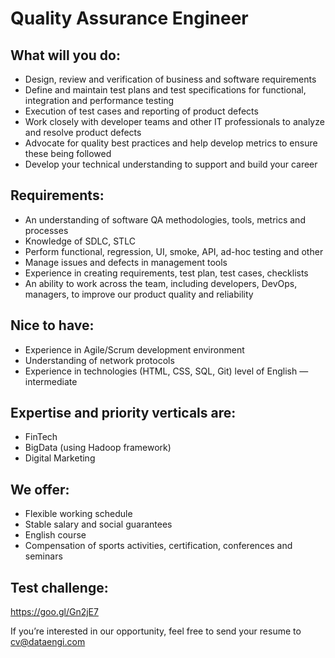 # Quality Assurance Engineer

## What will you do:
- Design, review and verification of business and software requirements
- Define and maintain test plans and test specifications for functional, integration and performance testing
- Execution of test cases and reporting of product defects
- Work closely with developer teams and other IT professionals to analyze and resolve product defects
- Advocate for quality best practices and help develop metrics to ensure these being followed
- Develop your technical understanding to support and build your career


## Requirements:
- An understanding of software QA methodologies, tools, metrics and processes
- Knowledge of SDLC, STLC
- Perform functional, regression, UI, smoke, API, ad-hoc testing and other
- Manage issues and defects in management tools
- Experience in creating requirements, test plan, test cases, checklists
- An ability to work across the team, including developers, DevOps, managers, to  improve our   product quality and reliability


## Nice to have:
- Experience in Agile/Scrum development environment
- Understanding of network protocols
- Experience in technologies (HTML, CSS, SQL, Git) level of English — intermediate


## Expertise and priority verticals are:
- FinTech
- BigData (using Hadoop framework)
- Digital Marketing


## We offer:

- Flexible working schedule
- Stable salary and social guarantees
- English course
- Compensation of sports activities, certification, conferences and seminars


## Test challenge:
https://goo.gl/Gn2jE7

If you’re interested in our opportunity, feel free to send your resume to
cv@dataengi.com



